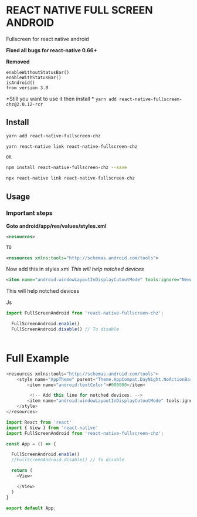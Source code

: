 # REACT NATIVE FULL SCREEN ANDROID

Fullscreen for react native android

**Fixed all bugs for react-native 0.66+**

**Removed**
```
enableWithoutStatusBar()
enableWithStatusBar()
isAndroid() 
from version 3.0
```
*Still you want to use it then install * ```yarn add react-native-fullscreen-chz@2.0.12-rcr```

## Install 

```sh
yarn add react-native-fullscreen-chz

yarn react-native link react-native-fullscreen-chz 

OR

npm install react-native-fullscreen-chz --save

npx react-native link react-native-fullscreen-chz 

```

## Usage

### Important steps

**Goto android/app/res/values/styles.xml** 


```xml
<resources>

TO

<resources xmlns:tools="http://schemas.android.com/tools">

```

Now add this in styles.xml _This will help notched devices_

```xml
<item name="android:windowLayoutInDisplayCutoutMode" tools:ignore="NewApi">shortEdges</item>

```

This will help notched devices

Js

```js
import FullScreenAndroid from 'react-native-fullscreen-chz';

  FullScreenAndroid.enable()
  FullScreenAndroid.disable() // To disable
  
```

# Full Example

```js
<resources xmlns:tools="http://schemas.android.com/tools">
    <style name="AppTheme" parent="Theme.AppCompat.DayNight.NoActionBar">
        <item name="android:textColor">#000000</item>

         <!-- Add this line for notched devices. -->
        <item name="android:windowLayoutInDisplayCutoutMode" tools:ignore="NewApi">shortEdges</item> 
    </style>
</resources>

```

```js
import React from 'react'
import { View } from 'react-native'
import FullScreenAndroid from 'react-native-fullscreen-chz';

const App = () => {

  FullScreenAndroid.enable()
  //FullScreenAndroid.disable() // To disable

  return (
    <View>

    </View>
  )
}

export default App;

```
